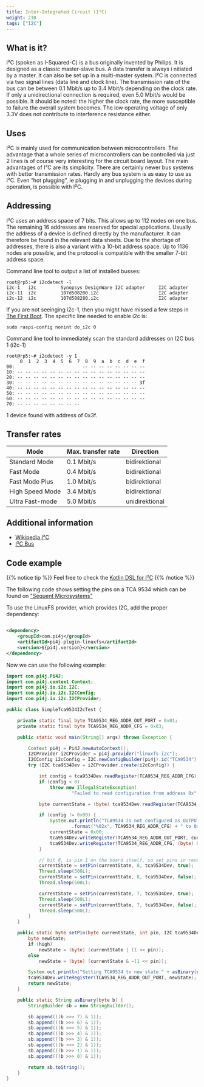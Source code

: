 ```yaml
---
title: Inter-Integrated Circuit (I²C)
weight: 230
tags: ["I2C"]
---
```


## What is it?

I²C (spoken as I-Squared-C) is a bus originally invented by Philips. 
It is designed as a classic master-slave bus. A data transfer is always i
nitiated by a master. It can also be set up in a multi-master system. 
I²C is connected via two signal lines (data line and clock line). 
The transmission rate of the bus can be between 0.1 Mbit/s up to 3.4 Mbit/s 
depending on the clock rate. If only a unidirectional connection is required, 
even 5.0 Mbit/s would be possible. It should be noted: the higher the clock rate, 
the more susceptible to failure the overall system becomes. The low operating 
voltage of only 3.3V does not contribute to interference resistance either.

## Uses

I²C is mainly used for communication between microcontrollers. The advantage 
that a whole series of microcontrollers can be controlled via just 2 lines is 
of course very interesting for the circuit board layout. The main advantages of 
I²C are its simplicity. There are certainly newer bus systems with better 
transmission rates. Hardly any bus system is as easy to use as I²C. Even 
“hot plugging”, ie plugging in and unplugging the devices during operation, 
is possible with I²C.

## Addressing

I²C uses an address space of 7 bits. This allows up to 112 nodes on one bus. 
The remaining 16 addresses are reserved for special applications. Usually the 
address of a device is defined directly by the manufacturer. It can therefore 
be found in the relevant data sheets. Due to the shortage of addresses, 
there is also a variant with a 10-bit address space. Up to 1136 nodes are 
possible, and the protocol is compatible with the smaller 7-bit address space.

Command line tool to output a list of installed busses:
```
root@rp5:~# i2cdetect -l
i2c-1	i2c       	Synopsys DesignWare I2C adapter 	I2C adapter
i2c-11	i2c       	107d508200.i2c                  	I2C adapter
i2c-12	i2c       	107d508280.i2c                  	I2C adapter
```

If you are not seeinging i2c-1, then you might have missed a few steps in [The First Boot](prepare/first-boot.md).
The specific line needed to enable i2c is:
```shell
sudo raspi-config nonint do_i2c 0
```


Command line tool to immediately scan the standard addresses on I2C bus 1 (i2c-1)
```
root@rp5:~# i2cdetect -y 1
     0  1  2  3  4  5  6  7  8  9  a  b  c  d  e  f
00:                         -- -- -- -- -- -- -- -- 
10: -- -- -- -- -- -- -- -- -- -- -- -- -- -- -- -- 
20: -- -- -- -- -- -- -- -- -- -- -- -- -- -- -- -- 
30: -- -- -- -- -- -- -- -- -- -- -- -- -- -- -- 3f 
40: -- -- -- -- -- -- -- -- -- -- -- -- -- -- -- -- 
50: -- -- -- -- -- -- -- -- -- -- -- -- -- -- -- -- 
60: -- -- -- -- -- -- -- -- -- -- -- -- -- -- -- -- 
70: -- -- -- -- -- -- -- --
```
1 device found with address of 0x3f.

## Transfer rates

| Mode | Max. transfer rate | Direction |
| --- | --- | --- |
| Standard Mode | 0.1 Mbit/s | bidirektional |
| Fast Mode | 0.4 Mbit/s | bidirektional |
| Fast Mode Plus | 1.0 Mbit/s | bidirektional |
| High Speed Mode | 3.4 Mbit/s | bidirektional |
| Ultra Fast-mode | 5.0 Mbit/s | unidirektional |

## Additional information

- [Wikipedia I²C](https://en.wikipedia.org/wiki/I%C2%B2C)
- [I²C Bus](https://i2c-bus.org)

## Code example

{{% notice tip %}}
Feel free to check the [Kotlin DSL for I²C](/kotlin/i2c/)
{{% /notice %}}

The following code shows setting the pins on a TCA 9534 which can be found on 
["Sequent Microsystems"](https://www.kickstarter.com/projects/279405789/4-relays-for-raspberry-pi-8-level-stackable-10a-250v-each)

To use the LinuxFS provider, which provides I2C, add the proper dependency:

```xml

<dependency>
    <groupId>com.pi4j</groupId>
    <artifactId>pi4j-plugin-linuxfs</artifactId>
    <version>${pi4j.version}</version>
</dependency>
```

Now we can use the following example:

```java
import com.pi4j.Pi4J;
import com.pi4j.context.Context;
import com.pi4j.io.i2c.I2C;
import com.pi4j.io.i2c.I2CConfig;
import com.pi4j.io.i2c.I2CProvider;

public class SimpleTca9534I2cTest {

	private static final byte TCA9534_REG_ADDR_OUT_PORT = 0x01;
	private static final byte TCA9534_REG_ADDR_CFG = 0x03;

	public static void main(String[] args) throws Exception {

		Context pi4j = Pi4J.newAutoContext();
		I2CProvider i2CProvider = pi4j.provider("linuxfs-i2c");
		I2CConfig i2cConfig = I2C.newConfigBuilder(pi4j).id("TCA9534").bus(1).device(0x3f).build();
		try (I2C tca9534Dev = i2CProvider.create(i2cConfig)) {

			int config = tca9534Dev.readRegister(TCA9534_REG_ADDR_CFG);
			if (config < 0)
				throw new IllegalStateException(
						"Failed to read configuration from address 0x" + String.format("%02x", TCA9534_REG_ADDR_CFG));

			byte currentState = (byte) tca9534Dev.readRegister(TCA9534_REG_ADDR_OUT_PORT);

			if (config != 0x00) {
				System.out.println("TCA9534 is not configured as OUTPUT, setting register 0x" + String
						.format("%02x", TCA9534_REG_ADDR_CFG) + " to 0x00");
				currentState = 0x00;
				tca9534Dev.writeRegister(TCA9534_REG_ADDR_OUT_PORT, currentState);
				tca9534Dev.writeRegister(TCA9534_REG_ADDR_CFG, (byte) 0x00);
			}

			// bit 8, is pin 1 on the board itself, so set pins in reverse:
			currentState = setPin(currentState, 8, tca9534Dev, true);
			Thread.sleep(500L);
			currentState = setPin(currentState, 8, tca9534Dev, false);
			Thread.sleep(500L);

			currentState = setPin(currentState, 7, tca9534Dev, true);
			Thread.sleep(500L);
			currentState = setPin(currentState, 7, tca9534Dev, false);
			Thread.sleep(500L);
		}
	}

	public static byte setPin(byte currentState, int pin, I2C tca9534Dev, boolean high) {
		byte newState;
		if (high)
			newState = (byte) (currentState | (1 << pin));
		else
			newState = (byte) (currentState & ~(1 << pin));

		System.out.println("Setting TCA9534 to new state " + asBinary(newState));
		tca9534Dev.writeRegister(TCA9534_REG_ADDR_OUT_PORT, newState);
		return newState;
	}

	public static String asBinary(byte b) {
		StringBuilder sb = new StringBuilder();

		sb.append(((b >>> 7) & 1));
		sb.append(((b >>> 6) & 1));
		sb.append(((b >>> 5) & 1));
		sb.append(((b >>> 4) & 1));
		sb.append(((b >>> 3) & 1));
		sb.append(((b >>> 2) & 1));
		sb.append(((b >>> 1) & 1));
		sb.append(((b >>> 0) & 1));

		return sb.toString();
	}
}
```
